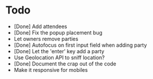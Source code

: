 # Todo

- [Done] Add attendees
- [Done] Fix the popup placement bug
- Let owners remove parties
- [Done] Autofocus on first input field when adding party
- [Done] Let the 'enter' key add a party
- Use Geolocation API to sniff location?
- [Done] Document the crap out of the code
- Make it responsive for mobiles